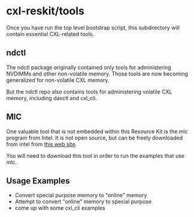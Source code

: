 # cxl-reskit/tools

Once you have run the top level bootstrap script, this subdirectory will contain essential CXL-related tools.

## ndctl

The ndctl package originally contained only tools for administering NVDIMMs and other non-volatile memory.
Those tools are now becoming generalized for non-volatile CXL memory.

But the ndctl repo also contains tools for administering volatile CXL memory, including daxctl and cxl_cli.

## MlC

One valuable tool that is not embedded within this Resource Kit is the mlc program from Intel. It is not
open source, but can be freely downloaded from intel from [this web site](https://www.intel.com/content/www/us/en/developer/articles/tool/intelr-memory-latency-checker.html).

You will need to download this tool in order to run the examples that use mlc.

## Usage Examples


* Convert special purpose memory to "online" memory
* Attempt to convert "online" memory to special purpose
* come up with some cxl_cli examples


